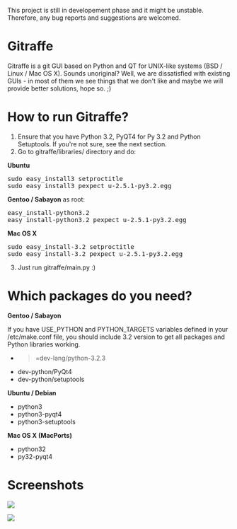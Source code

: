 This project is still in developement phase and it might be unstable. Therefore, any bug reports and suggestions are welcomed.

Gitraffe
========

Gitraffe is a git GUI based on Python and QT for UNIX-like systems (BSD / Linux / Mac OS X). Sounds unoriginal? Well, we are dissatisfied with existing GUIs - in most of them we see things that we don't like and maybe we will provide better solutions, hope so. ;)

How to run Gitraffe?
====================

1. Ensure that you have Python 3.2, PyQT4 for Py 3.2 and Python Setuptools. If you're not sure, see the next section.
2. Go to gitraffe/libraries/ directory and do:

**Ubuntu**
<pre>sudo easy_install3 setproctitle
sudo easy_install3 pexpect_u-2.5.1-py3.2.egg</pre>

**Gentoo / Sabayon**
as root:
<pre>easy_install-python3.2
easy_install-python3.2 pexpect_u-2.5.1-py3.2.egg</pre>

**Mac OS X**
<pre>sudo easy_install-3.2 setproctitle
sudo easy_install-3.2 pexpect_u-2.5.1-py3.2.egg</pre>

3. Just run gitraffe/main.py :)

Which packages do you need?
===========================

**Gentoo / Sabayon**

If you have USE_PYTHON and PYTHON_TARGETS variables defined in your /etc/make.conf file, you should include 3.2 version to get all packages and Python libraries working.
- >=dev-lang/python-3.2.3
- dev-python/PyQt4
- dev-python/setuptools

**Ubuntu / Debian**
- python3
- python3-pyqt4
- python3-setuptools

**Mac OS X (MacPorts)**
- python32
- py32-pyqt4

Screenshots
===========

![](https://raw.github.com/v4d0r/gitraffe/master/screenshots/1.png)

![](https://raw.github.com/v4d0r/gitraffe/master/screenshots/2.png)